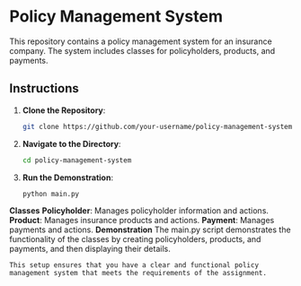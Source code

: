 # Policy Management System

This repository contains a policy management system for an insurance company. The system includes classes for policyholders, products, and payments.

## Instructions

1. **Clone the Repository**:
   ```bash
   git clone https://github.com/your-username/policy-management-system.git
2. **Navigate to the Directory**:
   ```bash
   cd policy-management-system

3. **Run the Demonstration**:
   ```bash
   python main.py
**Classes**
**Policyholder**: Manages policyholder information and actions.
**Product**: Manages insurance products and actions.
**Payment**: Manages payments and actions.
**Demonstration**
The main.py script demonstrates the functionality of the classes by creating policyholders, products, and payments, and then displaying their details.
   ```text
This setup ensures that you have a clear and functional policy management system that meets the requirements of the assignment.

